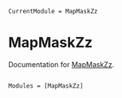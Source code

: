 ```@meta
CurrentModule = MapMaskZz
```

# MapMaskZz

Documentation for [MapMaskZz](https://github.com/a-r-n-o-l-d/MapMaskZz.jl).

```@index
```

```@autodocs
Modules = [MapMaskZz]
```
